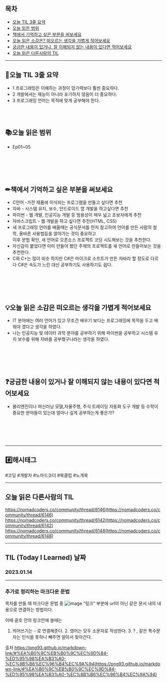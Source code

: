 
## 목차

- [오늘 TIL 3줄 요약](#오늘-TIL-3줄-요약)
- [오늘 읽은 범위](#오늘-읽은-범위)
- [책에서 기억하고 싶은 부분을 써보세요](#책에서-기억하고-싶은-부분을-써보세요)
- [오늘 읽은 소감은? 떠오르는 생각을 가볍게 적어보세요](#오늘-읽은-소감은-떠오르는-생각을-가볍게-적어보세요)
- [궁금한 내용이 있거나, 잘 이해되지 않는 내용이 있다면 적어보세요](#궁금한-내용이-있거나-잘-이해되지-않는-내용이-있다면-적어보세요)
- [오늘 읽은 다른사람의 TIL](#오늘-읽은-다른사람의-TIL)

***
## 🌠오늘 TIL 3줄 요약

- 1 프로그래밍은 이해하는 과정이 암기력보다 훨씬 중요하다.
- 2 개발에서는 재능이 아니라 포기하지 않음이 더 중요하다.
- 3 프로그래밍 언어는 목적에 맞게 공부해야 한다. 
<br>
<br>


## 📚오늘 읽은 범위

- Ep01~05
<br>
<br>
<br>
<br>


## ✏책에서 기억하고 싶은 부분을 써보세요
- C언어 -가전 제품에 이식되는 프로그램을 만들고 싶다면 추천
- 자바 - 시스템 유지, 보수, 안드로이드 앱 개발을 하고싶다면 추천
- 파이썬 - 웹 개발, 인공지능 개발 등 범용성이 매우 넓고 초보자에게 추천
- 자바스크립트 - 웹 개발을 하고 싶다면 추천(HTML, CSS)
- 새 프로그래밍 언어를 배울때는 공식문서를 먼저 참고하여 언어를 만든 사람의 철학, 올바른 사용법등을 알아가는 것이 중요하고<br> 이후 문법 확인, 새 언어로 오픈소스 프로젝트 코딩 시도해보는 것을 추천한다.
- 자신감이 붙었다면 이미 만들어 봤던 주제의 프로젝트를 새 언어로 만들어보는 것을 추천한다.
- C와 C+는 많이 비슷 하지만 C#은 마이크로 소프트가 만든 자바라 할 정도로 다르다 C#은 속도가 느린 대신 공부하기도 사용하기도 쉽다.
<br>
<br>
<br>
<br>


## 💡오늘 읽은 소감은 떠오르는 생각을 가볍게 적어보세요
- IT 분야에는 여러 언어가 있고 무조건 배우기 보다는 프로그래밍에 목적을 두고 배워야 겠다고 생각을 하였다.
- 나는 인공지능 및 데이터 과학 분야를 공부하기 위해 파이썬을 공부하고 시스템 유지 보수를 위해 자바를 공부했구나라는 생각을 하였다.
<br>
<br>
<br>
<br>


## ❓궁금한 내용이 있거나 잘 이해되지 않는 내용이 있다면 적어보세요
- 물리엔진이나 머신러닝 모델,자율주행, 주식 트레이딩 자동화 도구 개발 등 수학이 중요한 분야들이 있는데 얼마나 깊게 공부하는게 좋은가?


<br>
<br>
<br>
<br>







***

## #️⃣해시태그 ##
#코딩 #개발자 #노마드코더 #북클럽 #노개북

***

## 오늘 읽은 다른사람의 TIL
https://nomadcoders.co/community/thread/6146(https://nomadcoders.co/community/thread/6146)
https://nomadcoders.co/community/thread/6142(https://nomadcoders.co/community/thread/6142)
https://nomadcoders.co/community/thread/6148(https://nomadcoders.co/community/thread/6148)




***

## TIL (Today I Learned) 날짜
  
  ### 2023.01.14
  
***

### 추가로 정리하는 마크다운 문법
목차를 만들 때 마크다운 문법 중
![image](https://user-images.githubusercontent.com/103614919/212461861-e530639c-5353-43e5-802f-0d59dd0d942e.png)
“링크” 부분에 url이 아닌 같은 문서 내의 내용으로 연결하는 방법이다.

이때 괄호 안의 링크안에 쓸때는
1. 띄어쓰기는 - 로 연결해준다. 2. 영어는 모두 소문자로 작성한다. 3. ? , 같은 특수문자는 인식을 못하니 빼주면 알아서 찾아간다.

출처 https://png93.github.io/markdown-link/#%EA%B0%9C%EB%B0%9C%EC%9D%84-%ED%95%98%EA%B3%A0-%EC%8B%B6%EC%96%B4%EC%9A%94(https://png93.github.io/markdown-link/#%EA%B0%9C%EB%B0%9C%EC%9D%84-%ED%95%98%EA%B3%A0-%EC%8B%B6%EC%96%B4%EC%9A%94)

  
  
  
  
